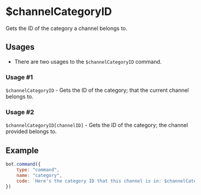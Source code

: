 # $channelCategoryID
Gets the ID of the category a channel belongs to.

## Usages
- There are two usages to the `$channelCategoryID` command.

### Usage #1
`$channelCategoryID` - Gets the ID of the category; that the current channel belongs to.

### Usage #2
`$channelCategoryID[channelID]` - Gets the ID of the category; the channel provided belongs to.

## Example
```js
bot.command({
    type: "command",
    name: "category",
    code: `Here's the category ID that this channel is in: $channelCategoryID`
})
```
